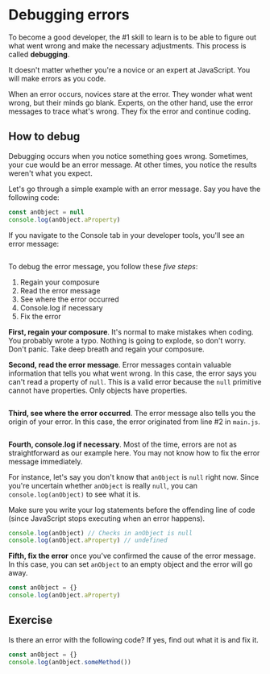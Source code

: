 # Debugging errors

To become a good developer, the #1 skill to learn is to be able to figure out what went wrong and make the necessary adjustments. This process is called **debugging**.

It doesn't matter whether you're a novice or an expert at JavaScript. You will make errors as you code.

When an error occurs, novices stare at the error. They wonder what went wrong, but their minds go blank. Experts, on the other hand, use the error messages to trace what's wrong. They fix the error and continue coding.

## How to debug

Debugging occurs when you notice something goes wrong. Sometimes, your cue would be an error message. At other times, you notice the results weren't what you expect.

Let's go through a simple example with an error message. Say you have the following code:

```js
const anObject = null
console.log(anObject.aProperty)
```

If you navigate to the Console tab in your developer tools, you'll see an error message:

<figure>
  <img src="/images/2017/" alt="">
  <figcaption></figcaption>
</figure>

To debug the error message, you follow these *five steps*:

1. Regain your composure
2. Read the error message
3. See where the error occurred
4. Console.log if necessary
5. Fix the error

**First, regain your composure**. It's normal to make mistakes when coding. You probably wrote a typo. Nothing is going to explode, so don't worry. Don't panic. Take deep breath and regain your composure.

**Second, read the error message**. Error messages contain valuable information that tells you what went wrong. In this case, the error says you can't read a property of `null`. This is a valid error because the `null` primitive cannot have properties. Only objects have properties.

<figure>
  <img src="/images/2017/" alt="">
  <figcaption></figcaption>
</figure>

**Third, see where the error occurred**. The error message also tells you the origin of your error. In this case, the error originated from line #2 in `main.js`.

<figure>
  <img src="/images/2017/" alt="">
  <figcaption></figcaption>
</figure>

**Fourth, console.log if necessary**. Most of the time, errors are not as straightforward as our example here. You may not know how to fix the error message immediately.

For instance, let's say you don't know that `anObject` is `null` right now. Since you're uncertain whether `anObject` is really `null`, you can `console.log(anObject)` to see what it is.

Make sure you write your log statements before the offending line of code (since JavaScript stops executing when an error happens).

```js
console.log(anObject) // Checks in anObject is null
console.log(anObject.aProperty) // undefined
```

**Fifth, fix the error** once you've confirmed the cause of the error message. In this case, you can set `anObject` to an empty object and the error will go away.

```js
const anObject = {}
console.log(anObject.aProperty)
```

## Exercise

Is there an error with the following code? If yes, find out what it is and fix it.

```js
const anObject = {}
console.log(anObject.someMethod())
```
